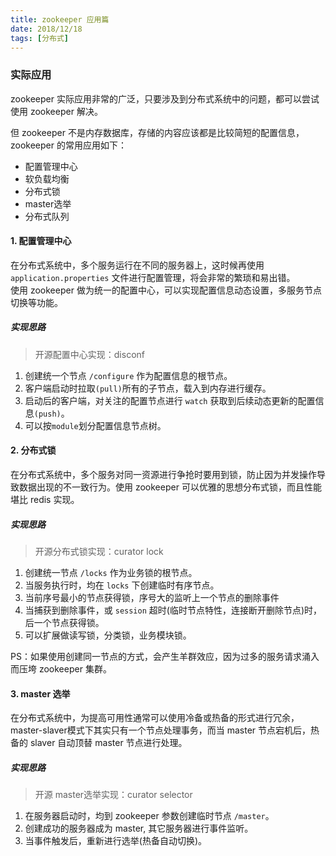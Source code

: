 ```yaml
---
title: zookeeper 应用篇
date: 2018/12/18
tags: [分布式]
---
```


### 实际应用
zookeeper 实际应用非常的广泛，只要涉及到分布式系统中的问题，都可以尝试使用 zookeeper 解决。  

但 zookeeper 不是内存数据库，存储的内容应该都是比较简短的配置信息，zookeeper 的常用应用如下：
- 配置管理中心
- 软负载均衡
- 分布式锁
- master选举
- 分布式队列

#### 1. 配置管理中心
在分布式系统中，多个服务运行在不同的服务器上，这时候再使用 `application.properties` 文件进行配置管理，将会非常的繁琐和易出错。  
使用 zookeeper 做为统一的配置中心，可以实现配置信息动态设置，多服务节点切换等功能。
#####  实现思路
> 开源配置中心实现：disconf

1. 创建统一个节点 `/configure` 作为配置信息的根节点。
2. 客户端启动时拉取`(pull)`所有的子节点，载入到内存进行缓存。
3. 启动后的客户端，对关注的配置节点进行 `watch` 获取到后续动态更新的配置信息`(push)`。
4. 可以按`module`划分配置信息节点树。

#### 2. 分布式锁
在分布式系统中，多个服务对同一资源进行争抢时要用到锁，防止因为并发操作导致数据出现的不一致行为。使用 zookeeper 可以优雅的思想分布式锁，而且性能堪比 redis 实现。
##### 实现思路
> 开源分布式锁实现：curator lock

1. 创建统一节点 `/locks` 作为业务锁的根节点。
2. 当服务执行时，均在 `locks` 下创建临时有序节点。
3. 当前序号最小的节点获得锁，序号大的监听上一个节点的删除事件
4. 当捕获到删除事件，或 `session` 超时(临时节点特性，连接断开删除节点)时，后一个节点获得锁。
5. 可以扩展做读写锁，分类锁，业务模块锁。 

PS：如果使用创建同一节点的方式，会产生羊群效应，因为过多的服务请求涌入而压垮 zookeeper 集群。


#### 3. master 选举
在分布式系统中，为提高可用性通常可以使用冷备或热备的形式进行冗余，master-slaver模式下其实只有一个节点处理事务，而当 master 节点宕机后，热备的 slaver 自动顶替 master 节点进行处理。  
##### 实现思路
> 开源 master选举实现：curator selector

1. 在服务器启动时，均到 zookeeper 参数创建临时节点 `/master`。
2. 创建成功的服务器成为 master, 其它服务器进行事件监听。
3. 当事件触发后，重新进行选举(热备自动切换)。